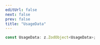 ```yaml
---
editUrl: false
next: false
prev: false
title: "UsageData"
---
```


```ts
const UsageData: z.ZodObject<UsageData>;
```
